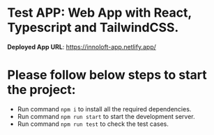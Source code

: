 # Test APP: Web App with React, Typescript and TailwindCSS.
**Deployed App URL**: https://innoloft-app.netlify.app/

# Please follow below steps to start the project:
- Run command `npm i` to install all the required dependencies.
- Run command `npm run start` to start the development server.
- Run command `npm run test` to check the test cases.
